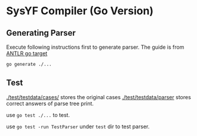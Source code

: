 # SysYF Compiler (Go Version)

## Generating Parser

Execute following instructions first to generate parser. The guide is from [ANTLR go target](https://github.com/antlr/antlr4/blob/master/doc/go-target.md)

```bash
go generate ./...
```

## Test

[./test/testdata/cases/](./test/testdata/cases/) stores the original cases
[./test/testdata/parser](./test/testdata/parser/) stores correct answers of parse tree print.

use `go test ./...` to test.

use `go test -run TestParser` under `test` dir to test parser.
